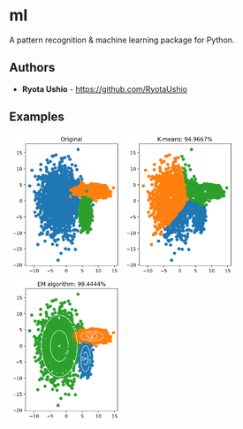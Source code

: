# ml
A pattern recognition & machine learning package for Python.

## Authors
* **Ryota Ushio** - https://github.com/RyotaUshio

## Examples

<img src="https://github.com/RyotaUshio/ml/blob/main/fig/test_em_original.png" width="40%" height="40%"/>
<img src="https://github.com/RyotaUshio/ml/blob/main/fig/test_em_kmeans.png" width="40%" height="40%"/>
<img src="https://github.com/RyotaUshio/ml/blob/main/fig/test_em_em.png" width="40%" height="40%"/>